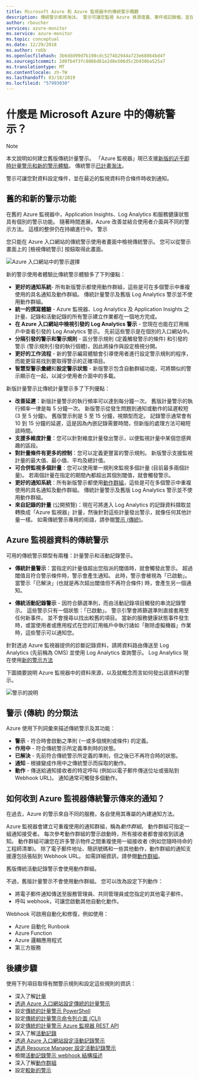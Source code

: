 ```yaml
---
title: Microsoft Azure 和 Azure 監視器中的傳統警示概觀
description: 傳統警示即將淘汰。 警示可讓您監視 Azure 資源度量、事件或記錄檔，並在您所指定條件符合時收到通知。
author: rboucher
services: azure-monitor
ms.service: azure-monitor
ms.topic: conceptual
ms.date: 12/29/2018
ms.author: robb
ms.openlocfilehash: 3b6ddd99d7b198cdc5274b2944a723e68864bd4f
ms.sourcegitcommit: 2d0fb4f3fc8086d61e2d8e506d5c2b930ba525a7
ms.translationtype: MT
ms.contentlocale: zh-TW
ms.lasthandoff: 03/18/2019
ms.locfileid: "57993030"
---
```

# <a name="what-are-classic-alerts-in-microsoft-azure"></a>什麼是 Microsoft Azure 中的傳統警示？

> [!NOTE]
> 本文說明如何建立舊版傳統計量警示。 「Azure 監視器」現已支援[新版的近乎即時計量警示和新的警示體驗](../../azure-monitor/platform/alerts-overview.md)。 傳統警示[已計畫淘汰](https://docs.microsoft.com/azure/azure-monitor/platform/monitoring-classic-retirement)。  
>

警示可讓您對資料設定條件，並在最近的監視資料符合條件時收到通知。

## <a name="old-and-new-alerting-capabilities"></a>舊的和新的警示功能

在舊的 Azure 監視器中，Application Insights、Log Analytics 和服務健康狀態具有個別的警示功能。 隨著時間進展，Azure 改善並結合使用者介面與不同的警示方法。 這樣的整併仍在持續進行中。 警示

您只能在 Azure 入口網站的傳統警示使用者畫面中檢視傳統警示。 您可以從警示畫面上的 [檢視傳統警示] 按鈕取得此畫面。 

 ![Azure 入口網站中的警示選擇](media/alerts-classic.overview/monitor-alert-screen2.png)

新的警示使用者體驗比傳統警示體驗多了下列優點：
-   **更好的通知系統**- 所有新版警示都使用動作群組，這些是可在多個警示中重複使用的具名通知及動作群組。 傳統計量警示及舊版 Log Analytics 警示並不使用動作群組。
-   **統一的撰寫體驗** - Azure 監視器、Log Analytics 及 Application Insights 之計量、記錄和活動記錄的所有警示建立作業都在一個地方完成。
-   **在 Azure 入口網站中檢視引發的 Log Analytics 警示** - 您現在也能在訂用帳戶中查看引發的 Log Analytics 警示。 先前這些警示是在個別的入口網站中。
-   **分隔引發的警示和警示規則** - 區分警示規則 (定義觸發警示的條件) 和引發的警示 (警示規則引發的執行個體)，因此將操作與設定檢視分開。
-   **更好的工作流程** - 新的警示編寫體驗會引導使用者進行設定警示規則的程序，而能更容易找到要取得警示的正確項目。
-   **智慧型警示彙總**和**設定警示狀態** - 新版警示包含自動群組功能，可將類似的警示顯示在一起，以減少使用者介面中的多載。 

新版計量警示比傳統計量警示多了下列優點：
-   **改善延遲**：新版計量警示的執行頻率可以達到每分鐘一次。 舊版計量警示的執行頻率一律是每 5 分鐘一次。 新版警示從發生問題到通知或動作的延遲較短 (3 至 5 分鐘)。 舊版警示則是 5 至 15 分鐘，視類型而定。  記錄警示通常會有 10 到 15 分鐘的延遲，這是因為內嵌記錄需要時間，但新版的處理方法可縮短該時間。 
-   **支援多維度計量**：您可以針對維度計量發出警示，以便監視計量中某個您感興趣的區段。
-   **對計量條件有更多的控制**：您可以定義更豐富的警示規則。 新版警示支援監視計量的最大值、最小值、平均及總計值。
-   **可合併監視多個計量**：您可以使用單一規則來監視多個計量 (目前最多兩個計量)。 若兩個計量在指定的期間內都超出其個別閾值，就會觸發警示。
-   **更好的通知系統**：所有新版警示都使用[動作群組](../../azure-monitor/platform/action-groups.md)，這些是可在多個警示中重複使用的具名通知及動作群組。  傳統計量警示及舊版 Log Analytics 警示並不使用動作群組。 
-   **來自記錄的計量** (公開預覽)：現在可將進入 Log Analytics 的記錄資料擷取並轉換成「Azure 監視器」計量，然後針對這些計量發出警示，就像任何其他計量一樣。 如需傳統警示專用的術語，請參閱[警示 (傳統)](alerts-classic.overview.md)。 


## <a name="classic-alerts-on-azure-monitor-data"></a>Azure 監視器資料的傳統警示
可用的傳統警示類型有兩種：計量警示和活動記錄警示。

* **傳統計量警示**：當指定的計量值超出您指派的閾值時，就會觸發此警示。 超過閾值且符合警示條件時，警示會產生通知。 此時，警示會被視為「已啟動」。 當警示「已解決」(也就是再次超出閾值但不再符合條件) 時，會產生另一個通知。

* **傳統活動記錄警示** - 因符合篩選準則，而由活動記錄項目觸發的串流記錄警示。 這些警示只有一個狀態：「已啟動」。 警示引擎會將篩選準則直接套用至任何新事件。 並不會搜尋以找出較舊的項目。 當新的服務健康狀態事件發生時，或當使用者或應用程式在您的訂用帳戶中執行諸如「刪除虛擬機器」作業時，這些警示可以通知您。

針對透過 Azure 監視器提供的診斷記錄資料，請將資料路由傳送至 Log Analytics (先前稱為 OMS) 並使用 Log Analytics 查詢警示。 Log Analytics 現在使用[新的警示方法](../../azure-monitor/platform/alerts-overview.md) 

下圖摘要說明 Azure 監視器中的資料來源，以及就概念而言如何發出該資料的警示。

![警示的說明](media/alerts-classic.overview/Alerts_Overview_Resource_v5.png)

## <a name="taxonomy-of-alerts-classic"></a>警示 (傳統) 的分類法
Azure 使用下列詞彙來描述傳統警示及其功能：
* **警示** - 符合時會啟動之準則 (一或多個規則或條件) 的定義。
* **作用中** - 符合傳統警示所定義準則時的狀態。
* **已解決** - 先前符合傳統警示所定義的準則，但之後已不再符合時的狀態。
* **通知** - 根據變成作用中之傳統警示而採取的動作。
* **動作** - 傳送給通知接收者的特定呼叫 (例如以電子郵件傳送位址或張貼到 Webhook URL)。 通知通常可觸發多個動作。

## <a name="how-do-i-receive-a-notification-from-an-azure-monitor-classic-alert"></a>如何收到 Azure 監視器傳統警示傳來的通知？
在過去，Azure 的警示來自不同的服務，各自使用其專屬的內建通知方法。 

Azure 監視器會建立可重複使用的通知群組，稱為*動作群組*。 動作群組可指定一組通知接受者。 每次參考動作群組的警示啟動時，所有接收者都會接收到該通知。 動作群組可讓您在許多警示物件之間重複使用一組接收者 (例如您隨時待命的工程師清單)。 除了電子郵件地址、簡訊號碼和一些其他動作，動作群組的通知支援還包括張貼到 Webhook URL。  如需詳細資訊，請參閱[動作群組](../../azure-monitor/platform/action-groups.md)。 

舊版傳統活動記錄警示會使用動作群組。

不過，舊版計量警示不會使用動作群組。 您可以改為設定下列動作： 
- 將電子郵件通知傳送至服務管理員、共同管理員或您指定的其他電子郵件。
- 呼叫 webhook，可讓您啟動其他自動化動作。

Webhook 可啟用自動化和修復，例如使用：
- Azure 自動化 Runbook
- Azure Function
- Azure 邏輯應用程式
- 第三方服務

## <a name="next-steps"></a>後續步驟
使用下列項目取得有關警示規則和設定這些規則的資訊：

* 深入了解[計量](../../azure-monitor/platform/data-collection.md)
* [透過 Azure 入口網站設定傳統的計量警示](alerts-classic-portal.md)
* 設定[傳統的計量警示 PowerShell](alerts-classic-portal.md)
* 設定[傳統的計量警示命令列介面 (CLI)](alerts-classic-portal.md)
* 設定[傳統的計量警示 Azure 監視器 REST API](https://msdn.microsoft.com/library/azure/dn931945.aspx)
* 深入了解[活動記錄](../../azure-monitor/platform/activity-logs-overview.md)
* [透過 Azure 入口網站設定活動記錄警示](../../azure-monitor/platform/activity-log-alerts.md)
* [透過 Resource Manager 設定活動記錄警示](alerts-activity-log.md)
* 檢閱[活動記錄警示 webhook 結構描述](../../azure-monitor/platform/activity-log-alerts-webhook.md)
* 深入了解[動作群組](../../azure-monitor/platform/action-groups.md)
* 設定[較新的警示](../../azure-monitor/platform/alerts-metric.md)

